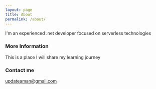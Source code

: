 ```yaml
---
layout: page
title: About
permalink: /about/
---
```


I'm an experienced .net developer focused on serverless technologies

### More Information

This is a place I will share my learning journey

### Contact me

[updateaman@gmail.com](mailto:updateaman@gmail.com)